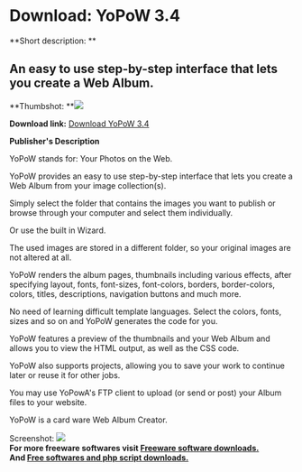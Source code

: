 # Download: YoPoW 3.4

**Short description: **

## An easy to use step-by-step interface that lets you create a Web Album.

  
**Thumbshot: **![](http://www.freewarefiles.com/screenshot/yopow_md.gif)   
  
**Download link:** [Download YoPoW 3.4](http://freesoftwares.boysofts.com/YoPoW_program_19822.html)  
  

**Publisher's Description**  
  

YoPoW stands for: Your Photos on the Web.

YoPoW provides an easy to use step-by-step interface that lets you create a
Web Album from your image collection(s).

Simply select the folder that contains the images you want to publish or
browse through your computer and select them individually.

Or use the built in Wizard.

The used images are stored in a different folder, so your original images are
not altered at all.

YoPoW renders the album pages, thumbnails including various effects, after
specifying layout, fonts, font-sizes, font-colors, borders, border-colors,
colors, titles, descriptions, navigation buttons and much more.

No need of learning difficult template languages. Select the colors, fonts,
sizes and so on and YoPoW generates the code for you.

YoPoW features a preview of the thumbnails and your Web Album and allows you
to view the HTML output, as well as the CSS code.

YoPoW also supports projects, allowing you to save your work to continue later
or reuse it for other jobs.

You may use YoPowA's FTP client to upload (or send or post) your Album files
to your website.

YoPoW is a card ware Web Album Creator.

  
  
Screenshot: ![](http://www.freewarefiles.com/screenshot/yopow.gif)  
**For more freeware softwares visit [Freeware software downloads.](http://freesoftwares.boysofts.com/)**   
**And [Free softwares and php script downloads.](http://www.boysofts.com/)**

